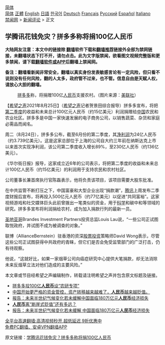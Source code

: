  <!-- 面包屑导航 --> <div class="breadcrumb"><!-- GTranslate: https://gtranslate.io/ -->  <div class="switcher notranslate">  <div class="selected">  <a href="#" onclick="return false;"> 简体</a>  </div>  <div class="option">  <a href="https://www.bannedbook.org" onclick="doGTranslate('zh-CN|zh-CN');jQuery('div.switcher div.selected a').html(jQuery(this).html());return false;" title="简体中文" class="nturl selected"> 简体</a>  <a href="https://www.bannedbook.org/zh-tw/" onclick="doGTranslate('zh-CN|zh-TW');jQuery('div.switcher div.selected a').html(jQuery(this).html());return false;" title="繁體中文" class="nturl"> 正體</a>  <a href="https://www.bannedbook.org/en/" onclick="doGTranslate('zh-CN|en');jQuery('div.switcher div.selected a').html(jQuery(this).html());return false;" title="English" class="nturl"> English</a>  <a href="https://www.bannedbook.org/ja/" onclick="doGTranslate('zh-CN|ja');jQuery('div.switcher div.selected a').html(jQuery(this).html());return false;" title="日本語" class="nturl"> 日語</a>  <a href="https://www.bannedbook.org/ko/" onclick="doGTranslate('zh-CN|ko');jQuery('div.switcher div.selected a').html(jQuery(this).html());return false;" title="한국어" class="nturl"> 한국어</a>  <a href="https://www.bannedbook.org/de/" onclick="doGTranslate('zh-CN|de');jQuery('div.switcher div.selected a').html(jQuery(this).html());return false;" title="Deutsch" class="nturl"> Deutsch</a>  <a href="https://www.bannedbook.org/fr/" onclick="doGTranslate('zh-CN|fr');jQuery('div.switcher div.selected a').html(jQuery(this).html());return false;" title="Français" class="nturl"> Français</a>  <a href="https://www.bannedbook.org/ru/" onclick="doGTranslate('zh-CN|ru');jQuery('div.switcher div.selected a').html(jQuery(this).html());return false;" title="Русский" class="nturl"> Русский</a>  <a href="https://www.bannedbook.org/es/" onclick="doGTranslate('zh-CN|es');jQuery('div.switcher div.selected a').html(jQuery(this).html());return false;" title="Español" class="nturl"> Español</a>  <a href="https://www.bannedbook.org/it/" onclick="doGTranslate('zh-CN|it');jQuery('div.switcher div.selected a').html(jQuery(this).html());return false;" title="Italiano" class="nturl"> Italiano</a>  </div>  </div>      <div class='breadcrumb-sub'><!-- Breadcrumb NavXT 6.3.0 --> <a href="https://www.bannedbook.org/" class="home">禁闻网</a> &gt; <a href="https://www.bannedbook.org/bnews/comments/" class="category">新闻评论</a> &gt; 正文</div></div><h2>学腾讯花钱免灾？拼多多称将捐100亿人民币</h2> <p class="notice"><b>大陆网友注意：本文中的链接除 <a href="https://github.com/bannedbook/fanqiang" >翻墙</a>软件下载和<a href="https://github.com/killgcd/justmysocks/blob/master/README.md">翻墙推荐</a>链接外全部为禁网链接，未翻墙状态下打不开，请勿点击。此为文字版禁闻，欲看图文视频完整版和更多禁闻，请下载<a href="https://github.com/bannedbook/fanqiang">翻墙软件或APP</a>后翻墙上禁闻网。</p><p>备注：翻墙看新闻非常安全，翻墙以真实身份发表敏感言论有一定风险，但只看不说则没有任何风险，翻的人太多，政府管不过来，也不管。信息自由是天赋人权，请放心大胆的翻墙。</b></p>  <div class="entry"> <figure> <p><figcaption><a href="https://www.bannedbook.org/bnews/tag/%E6%8B%BC%E5%A4%9A%E5%A4%9A/" class="st_tag internal_tag" rel="tag" title="标签 拼多多 下的日志">拼多多</a>称，将捐赠100亿<a href="https://www.bannedbook.org/bnews/tag/%e4%ba%ba%e6%b0%91%e5%b8%81/" class="st_tag internal_tag" rel="tag" title="标签 人民币 下的日志">人民币</a>支援农村。（图片来源：<a href="https://www.bannedbook.org/bnews/tag/%E7%BE%8E%E8%81%94%E7%A4%BE/" class="st_tag internal_tag" rel="tag" title="标签 美联社 下的日志">美联社</a>）</figcaption></figure> <p>【<span class='wp_keywordlink_affiliate'><a href="https://www.soundofhope.org" title="希望之声" target="_blank">希望之声</a></span>2021年8月25日】（<a href="https://www.bannedbook.org/bnews/tag/%e5%b8%8c%e6%9c%9b%e4%b9%8b%e5%a3%b0/" class="st_tag internal_tag" rel="tag" title="标签 希望之声 下的日志">希望之声</a>记者贺景田综合报导）拼多多宣布，将把<a href="https://www.bannedbook.org/bnews/tag/%E7%AC%AC%E4%BA%8C%E5%AD%A3%E5%BA%A6/" class="st_tag internal_tag" rel="tag" title="标签 第二季度 下的日志">第二季度</a>的收益和未来总计100亿元人民币（约15亿美元）利润捐赠给<span class='wp_keywordlink_affiliate'><a href="https://www.bannedbook.org/" title="中国" target="_blank">中国</a></span>农民和农业社区。拼多多是中国一家快速发展的电子商务公司，以销售蔬菜、杂货和家庭必需品而闻名。</p> <p>周二（8月24日），拼多多公布，截至6月份的第二季度，其<a href="https://www.bannedbook.org/bnews/tag/%E5%87%80%E5%88%A9%E6%B6%A6/" class="st_tag internal_tag" rel="tag" title="标签 净利润 下的日志">净利润</a>为24亿人民币（约3.739亿美元）。这是这家总部位于上海的公司自大约三年前在纳斯达克上市以来首次实现净利润，该公司第二季度收入增长89%，至230亿人民币（约136亿美元）。</p>  <p>《华尔街日报》报导，这家成立近6年的公司表示，将把第二季度的收益和未来总计100亿人民币（约15亿美元）的利润用于支持农民和农村社区。</p> <p>公司董事长兼首席执行官陈磊表示，他将负责该项目，该项目需要大股东批准。</p>  <p>在中共监管不断打压之下，中国富豪和大型企业出现“捐款潮”，<a href="https://www.bannedbook.org/bnews/tag/%e8%85%be%e8%ae%af/" class="st_tag internal_tag" rel="tag" title="标签 腾讯 下的日志">腾讯</a>上周发布二季度财报后宣布，将再投入500亿元人民币（约77亿美元）以促进“共同富裕”。这家视频游戏和社交媒体巨头此前曾拨出一笔类似的资金，用于<span class='wp_keywordlink'><a href="https://www.bannedbook.org/forum11/topic309.html" title="禁片：“科学”的棍子" target="_blank">科学</a></span>和碳中和等领域的研究。拼多多宣布将利润捐给农村，成为加入捐款行列的最新一员。</p> <p><a href="https://www.bannedbook.org/bnews/tag/%e5%9c%a3%e5%9c%b0%e4%ba%9a%e5%93%a5/" class="st_tag internal_tag" rel="tag" title="标签 圣地亚哥 下的日志">圣地亚哥</a>Brandes Investment Partners投资总监Louis Lau说，“一些公司正试图取悦政府，并试图不成为被调查的对象。”</p>  <p>联博（AllianceBernstein）驻香港的资深<a href="https://www.bannedbook.org/bnews/tag/%E8%82%A1%E7%A5%A8%E6%8A%95%E8%B5%84/" class="st_tag internal_tag" rel="tag" title="标签 股票投资 下的日志">股票投资</a>策略师David Wong表示，尽管这些公司正试图获得中共政府的青睐，但它们是否会免受监管部门的广泛打击，仍有待观察。</p> <p>他说，“这就好比，如果一家烟草公司向癌症研究中心提供大笔捐款，却无法消除未来反烟草立法对他们造成的主要风险。”</p>  <p>本文章或节目经希望之声编辑制作，转载请注明希望之声并包含原文标题及链接。 </p> <ul class='op-related-articles' title='相关阅读'> <li><a href='https://www.bannedbook.org/bnews/baitai/20210825/1613017.html' target='_blank'>拼多多投100亿<b>人民币</b>设“农研专项”</a></li> <li><a href='https://www.bannedbook.org/bnews/bannedvideo/20210825/1613008.html' target='_blank'>中国开始更严格的资金管控，资产转移越来越难了，<b>人民币</b>越来越贬值。</a></li> <li><a href='https://www.bannedbook.org/bnews/baitai/20210824/1612399.html' target='_blank'>报告：未来半世纪气候变化若未缓解中国面临180万亿元<b>人民币</b>经济损失</a></li> <li><a href='https://www.bannedbook.org/bnews/ssgc/20210824/1612391.html' target='_blank'><b>人民币</b>离“断崖式贬值”还有多远？</a></li> <li><a href='https://www.bannedbook.org/bnews/headline/20210824/1612261.html' target='_blank'>报告：未来半世纪气候变化若未缓解 中国面临180万亿元<b>人民币</b>经济损失</a></li> </ul> <p class="texttj"> <a href="https://github.com/bannedbook/fanqiang/wiki/V2ray%E6%9C%BA%E5%9C%BA" target="_blank">全平台高速翻墙:高清视频秒开,超低延迟,9折优惠中</a><br/> <a href="https://github.com/bannedbook/fanqiang/wiki/%E7%A6%81%E9%97%BB%E7%BD%91%E5%AE%89%E5%8D%93%E7%BF%BB%E5%A2%99%E6%96%B0%E9%97%BBAPP" target="_blank">免费PC翻墙、安卓VPN翻墙APP</a></p><p>原文链接：<a class="src_link"  href="https://www.soundofhope.org/post/538883" target="_blank">学腾讯花钱免灾？拼多多称将捐100亿人民币</a></p><a name='sharetosocial'></a>  <div style="margin-bottom:5px;padding-bottom:5px;clear:both"> <div id="archive-pix-1" class="banner-ads"> <!-- AuctionX Display platform tag START --> <div id="26318x728x90x621x_ADSLOT2" clicktrack="%%CLICK_URL_ESC%%"></div> <!-- AuctionX Display platform tag END --> </div> <div id="archive-pix-2" class="banner-ads"> <!-- AuctionX Display platform tag START --> <div id="26315x300x250x621x_ADSLOT2" clicktrack="%%CLICK_URL_ESC%%"></div> <!-- AuctionX Display platform tag END --> </div> </div>  <div id="archive-pix-1" class="banner-ads"> <!-- AuctionX Display platform tag START --> <div id="26318x728x90x621x_ADSLOT3" clicktrack="%%CLICK_URL_ESC%%"></div> <!-- AuctionX Display platform tag END --> </div> </div><!--END ENTRY--> 